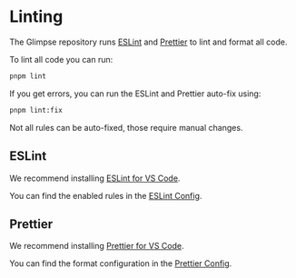 # Linting

The Glimpse repository runs [ESLint](https://eslint.org) and [Prettier](https://prettier.io) to lint and format all code.

To lint all code you can run:

```sh
pnpm lint
```

If you get errors, you can run the ESLint and Prettier auto-fix using:

```sh
pnpm lint:fix
```

Not all rules can be auto-fixed, those require manual changes.

## ESLint

We recommend installing [ESLint for VS Code](https://marketplace.visualstudio.com/items?itemName=dbaeumer.vscode-eslint).

You can find the enabled rules in the [ESLint Config](../../.eslintrc.cjs).

## Prettier

We recommend installing [Prettier for VS Code](https://marketplace.visualstudio.com/items?itemName=esbenp.prettier-vscode).

You can find the format configuration in the [Prettier Config](../../.prettierrc).
